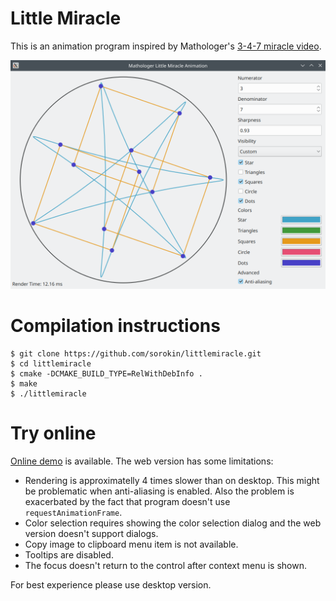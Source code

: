 # Little Miracle

This is an animation program inspired by Mathologer's [3-4-7 miracle video](https://www.youtube.com/watch?v=oEN0o9ZGmOM).

![alt text](screenshot.png)

# Compilation instructions

    $ git clone https://github.com/sorokin/littlemiracle.git
    $ cd littlemiracle
    $ cmake -DCMAKE_BUILD_TYPE=RelWithDebInfo .
    $ make
    $ ./littlemiracle

# Try online

[Online demo](https://sorokin.github.io/littlemiracle/littlemiracle.html) is available. The web version has some limitations:

* Rendering is approximatelly 4 times slower than on desktop. This might be problematic when anti-aliasing is enabled. Also the problem is exacerbated by the fact that program doesn't use `requestAnimationFrame`.
* Color selection requires showing the color selection dialog and the web version doesn't support dialogs.
* Copy image to clipboard menu item is not available.
* Tooltips are disabled.
* The focus doesn't return to the control after context menu is shown.

For best experience please use desktop version.
